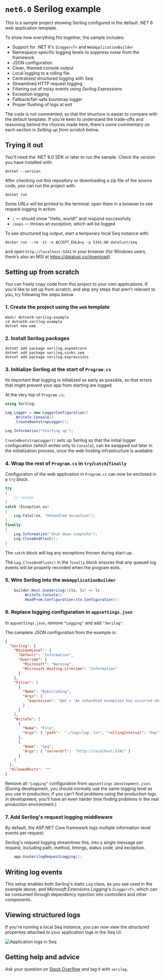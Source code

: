 # `net6.0` Serilog example

This is a sample project showing Serilog configured in the default .NET 6 web application template.

To show how everything fits together, the sample includes:

 * Support for .NET 6's `ILogger<T>` and `WebApplicationBuilder`
 * Namespace-specific logging levels to suppress noise from the framework
 * JSON configuration
 * Clean, themed console output
 * Local logging to a rolling file
 * Centralized structured logging with Seq
 * Streamlined HTTP request logging
 * Filtering out of noisy events using _Serilog.Expressions_
 * Exception logging
 * Fallback/fail-safe bootstrap logger
 * Proper flushing of logs at exit

The code is not commented, so that the structure is easier to compare with the default template. If you're keen 
to understand the trade-offs and reasoning behind the choices made here, there's some commentary on each section
in _Setting up from scratch_ below.

## Trying it out

You'll need the .NET 6.0 SDK or later to run the sample. Check the version you have installed with:

```shell
dotnet --version
```

After checking out this repository or downloading a zip file of the source code, you can run the project with:

```shell
dotnet run
```

Some URLs will be printed to the terminal: open them in a browser to see request logging in action.

 * `/` &mdash; should show "Hello, world!" and respond successfully
 * `/oops` &mdash; throws an exception, which will be logged

To see structured log output, start a temporary local Seq instance with:

```shell
docker run --rm -it -e ACCEPT_EULA=y -p 5341:80 datalust/seq
```

and open `http://localhost:5341` in your browser (for Windows users, there's also an MSI at https://datalust.co/download).

## Setting up from scratch

You can freely copy code from this project to your own applications. If you'd like to set up from scratch, and skip any steps that aren't relevant to you,
try following the steps below.

### 1. Create the project using the `web` template

```shell
mkdir dotnet6-serilog-example
cd dotnet6-serilog-example
dotnet new web
```

### 2. Install Serilog packages

```shell
dotnet add package serilog.aspnetcore
dotnet add package serilog.sinks.seq
dotnet add package serilog.expressions
```

### 3. Initialize Serilog at the start of `Program.cs`

Its important that logging is initialized as early as possible, so that errors that might prevent your app from starting are logged.

At the very top of `Program.cs`:

```csharp
using Serilog;

Log.Logger = new LoggerConfiguration()
    .WriteTo.Console()
    .CreateBootstrapLogger();

Log.Information("Starting up");
```

`CreateBootstrapLogger()` sets up Serilog so that the initial logger configuration (which writes only to `Console`), can be swapped 
out later in the initialization process, once the web hosting infrastructure is available.

### 4. Wrap the rest of `Program.cs` in `try`/`catch`/`finally`

Configuration of the web application in `Program.cs` can now be enclosed in a `try` block.

```csharp
try
{
    // <snip>
}
catch (Exception ex)
{
    Log.Fatal(ex, "Unhandled exception");
}
finally
{
    Log.Information("Shut down complete");
    Log.CloseAndFlush();
}
```

The `catch` block will log any exceptions thrown during start-up.

The `Log.CloseAndFlush()` in the `finally` block ensures that any queued log events will be properly recorded when the program exits.

### 5. Wire Serilog into the `WebApplicationBuilder`

```csharp
    builder.Host.UseSerilog((ctx, lc) => lc
        .WriteTo.Console()
        .ReadFrom.Configuration(ctx.Configuration));
```

### 6. Replace logging configuration in `appsettings.json`

In `appsettings.json`, remove `"Logging"` and add `"Serilog"`.

The complete JSON configuration from the example is:

```json
{
  "Serilog": {
    "MinimumLevel": {
      "Default": "Information",
      "Override": {
        "Microsoft": "Warning",
        "Microsoft.Hosting.Lifetime": "Information"
      }
    },
    "Filter": [
      {
        "Name": "ByExcluding",
        "Args": {
          "expression": "@mt = 'An unhandled exception has occurred while executing the request.'"
        }
      }
    ],
    "WriteTo": [
      {
        "Name": "File",
        "Args": { "path":  "./logs/log-.txt", "rollingInterval": "Day" }
      },
      {
        "Name": "Seq",
        "Args": { "serverUrl":  "http://localhost:5341" }
      }
    ]
  },
  "AllowedHosts": "*"
}
```

Remove all `"Logging"` configuration from `appsettings.Development.json`. (During development, you should normally use the same logging
level as you use in production; if you can't find problems using the production logs in development, you'll have an even harder time
finding problems in the real production environment.)

### 7. Add Serilog's request logging middleware

By default, the ASP.NET Core framework logs multiple information-level events per request.

Serilog's request logging streamlines this, into a single message per request, including path, method, timings, status code, and exception.

```csharp
    app.UseSerilogRequestLogging();
```

## Writing log events

This setup enables both Serilog's static `Log` class, as you see used in the example above, and _Microsoft.Extensions.Logging_'s
`ILogger<T>`, which can be consumed through dependency injection into controllers and other components.

## Viewing structured logs

If you're running a local Seq instance, you can now view the structured properties attached to your application logs in the Seq UI:

![Application logs in Seq](https://github.com/datalust/dotnet6-serilog-example/blob/dev/asset/structured-data-in-seq.png)

## Getting help and advice

Ask your question on [Stack Overflow](https://stackoverflow.com) and tag it with `serilog`.
